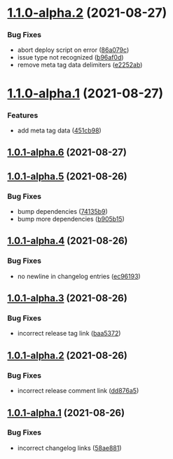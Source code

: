 # [1.1.0-alpha.2](https://github.com/parse-community/parse-issue-bot/compare/1.1.0-alpha.1...1.1.0-alpha.2) (2021-08-27)


### Bug Fixes

* abort deploy script on error ([86a079c](https://github.com/parse-community/parse-issue-bot/commit/86a079c2aa5f6e3f13ff90b3c5d820d30fc5672f))
* issue type not recognized ([b96af0d](https://github.com/parse-community/parse-issue-bot/commit/b96af0d41a0aef4632131e3a04784aedc20fa185))
* remove meta tag data delimiters ([e2252ab](https://github.com/parse-community/parse-issue-bot/commit/e2252abdd72b8dd17bbb39bb8d51add370e0d7d9))

# [1.1.0-alpha.1](https://github.com/parse-community/parse-issue-bot/compare/1.0.1-alpha.6...1.1.0-alpha.1) (2021-08-27)


### Features

* add meta tag data ([451cb98](https://github.com/parse-community/parse-issue-bot/commit/451cb98361fea22fba80668ba8da8ef99b18885b))

## [1.0.1-alpha.6](https://github.com/parse-community/parse-issue-bot/compare/1.0.1-alpha.5...1.0.1-alpha.6) (2021-08-27)

## [1.0.1-alpha.5](https://github.com/parse-community/parse-issue-bot/compare/1.0.1-alpha.4...1.0.1-alpha.5) (2021-08-26)


### Bug Fixes

* bump dependencies ([74135b9](https://github.com/parse-community/parse-issue-bot/commit/74135b9221fa0c2bc9485017ab15f9b3582f3e8b))
* bump more dependencies ([b905b15](https://github.com/parse-community/parse-issue-bot/commit/b905b15532f071eb6897f521f51c602ee31ee35b))

## [1.0.1-alpha.4](https://github.com/parse-community/parse-issue-bot/compare/1.0.1-alpha.3...1.0.1-alpha.4) (2021-08-26)


### Bug Fixes

* no newline in changelog entries ([ec96193](https://github.com/parse-community/parse-issue-bot/commit/ec96193ce89a53ec291229011c418da3b7ce8f48))

## [1.0.1-alpha.3](https://github.com/parse-community/parse-issue-bot/compare/1.0.1-alpha.2...1.0.1-alpha.3) (2021-08-26)


### Bug Fixes

* incorrect release tag link ([baa5372](https://github.com/parse-community/parse-issue-bot/commit/baa5372ef62febccba04ddfdd05029dcd7c2cbbe))

## [1.0.1-alpha.2](https://github.com/parse-community/parse-issue-bot/compare/1.0.1-alpha.1...1.0.1-alpha.2) (2021-08-26)


### Bug Fixes

* incorrect release comment link ([dd876a5](https://github.com/parse-community/parse-issue-bot/commit/dd876a5dd89fe2b9fcd542130752db9fa5425c8d))

## [1.0.1-alpha.1](https://github.com/parse-community/parse-issue-bot/compare/1.0.0...1.0.1-alpha.1) (2021-08-26)


### Bug Fixes

* incorrect changelog links ([58ae881](https://github.com/parse-community/parse-issue-bot/commit/58ae881e2c522d463c64816f1c359383390cd6ee))
